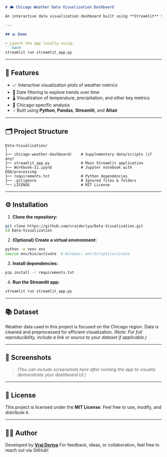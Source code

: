 ````markdown
# 🌦️ Chicago Weather Data Visualization Dashboard

An interactive data visualization dashboard built using **Streamlit** to explore and analyze **Chicago weather data**. This project aims to provide clear, insightful visuals for understanding weather patterns and trends in the city of Chicago.

---

## 📊 Demo

> Launch the app locally using:
```bash
streamlit run streamlit_app.py
````

---

## 🧰 Features

* 📈 Interactive visualization plots of weather metrics
* 📅 Date filtering to explore trends over time
* 🌡️ Visualization of temperature, precipitation, and other key metrics
* 📍 Chicago-specific analysis
* 💡 Built using **Python**, **Pandas**, **Streamlit**, and **Altair**

---

## 🗂️ Project Structure

```
Data-Visualization/
│
├── chicago-weather-dashboard/    # Supplementary data/scripts (if any)
├── streamlit_app.py              # Main Streamlit application
├── Workbook-11.ipynb             # Jupyter notebook with EDA/processing
├── requirements.txt              # Python dependencies
├── .gitignore                    # Ignored files & folders
└── LICENSE                       # MIT License
```

---

## ⚙️ Installation

1. **Clone the repository:**

```bash
git clone https://github.com/vrajderiya/Data-Visualization.git
cd Data-Visualization
```

2. **(Optional) Create a virtual environment:**

```bash
python -m venv env
source env/bin/activate  # Windows: env\Scripts\activate
```

3. **Install dependencies:**

```bash
pip install -r requirements.txt
```

4. **Run the Streamlit app:**

```bash
streamlit run streamlit_app.py
```

---

## 📚 Dataset

Weather data used in this project is focused on the Chicago region. Data is cleaned and preprocessed for efficient visualization. *(Note: For full reproducibility, include a link or source to your dataset if applicable.)*

---

## 📸 Screenshots

> *(You can include screenshots here after running the app to visually demonstrate your dashboard UI.)*

---

## 🪪 License

This project is licensed under the **MIT License**. Feel free to use, modify, and distribute it.

---

## 🙋‍♂️ Author

Developed by **[Vraj Deriya](https://github.com/vrajderiya)**
For feedback, ideas, or collaboration, feel free to reach out via GitHub!


